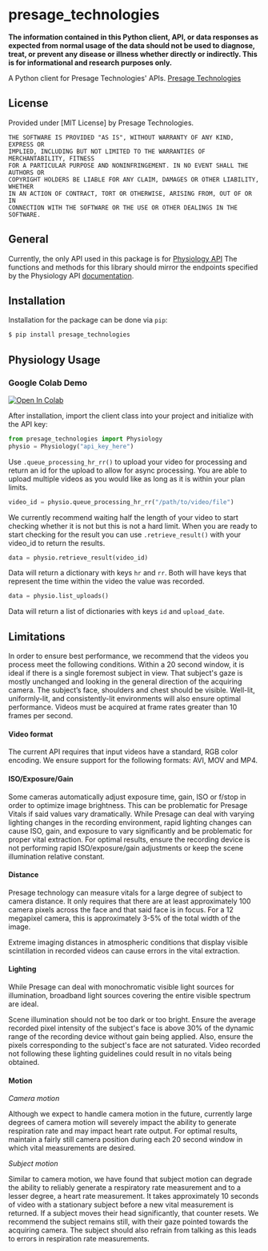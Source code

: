 # presage_technologies

**The information contained in this Python client, API, or data responses as expected from normal usage of the data should not be used to diagnose, treat, or prevent any disease or illness whether directly or indirectly. This is for informational and research purposes only.**

A Python client for Presage Technologies' APIs. [Presage Technologies](https://presagetechnologies.com)


## License

Provided under [MIT License] by Presage Technologies.

```
THE SOFTWARE IS PROVIDED "AS IS", WITHOUT WARRANTY OF ANY KIND, EXPRESS OR
IMPLIED, INCLUDING BUT NOT LIMITED TO THE WARRANTIES OF MERCHANTABILITY, FITNESS
FOR A PARTICULAR PURPOSE AND NONINFRINGEMENT. IN NO EVENT SHALL THE AUTHORS OR
COPYRIGHT HOLDERS BE LIABLE FOR ANY CLAIM, DAMAGES OR OTHER LIABILITY, WHETHER
IN AN ACTION OF CONTRACT, TORT OR OTHERWISE, ARISING FROM, OUT OF OR IN
CONNECTION WITH THE SOFTWARE OR THE USE OR OTHER DEALINGS IN THE SOFTWARE.
```
## General

Currently, the only API used in this package is for [Physiology API](https://physiology.presagetech.com)
The functions and methods for this library should mirror the
endpoints specified by the Physiology API [documentation](https://docs.physiology.presagetech.com).

## Installation

Installation for the package can be done via `pip`:

```bash
$ pip install presage_technologies
```

## Physiology Usage

### Google Colab Demo

[![Open In Colab](https://colab.research.google.com/assets/colab-badge.svg)](https://colab.research.google.com/github/Presage-Security/presage_technologies/blob/main/examples/Physiology_API_Example.ipynb)


After installation, import the client class into your project and initialize with the API key:

```python
from presage_technologies import Physiology
physio = Physiology("api_key_here")
```

Use `.queue_processing_hr_rr()` to upload your video for processing and return an id for the upload to allow for async processing. You are able to upload multiple videos as you would like as long as it is within your plan limits.

```python
video_id = physio.queue_processing_hr_rr("/path/to/video/file")
```

We currently recommend waiting half the length of your video to start checking whether it is not but this is not a hard limit. When you are ready to start checking for the result you can use `.retrieve_result()` with your video_id to return the results.

```python
data = physio.retrieve_result(video_id)
```

Data will return a dictionary with keys `hr` and `rr`. Both will have keys that represent the time within the video the value was recorded.

```python
data = physio.list_uploads()
```

Data will return a list of dictionaries with keys `id` and `upload_date`.

## Limitations

In order to ensure best performance, we recommend that the videos you process meet the following conditions.  Within a 20 second window, it is ideal if there is a single foremost subject in view.  That subject's gaze is mostly unchanged and looking in the general direction of the acquiring camera. The subject’s face, shoulders and chest should be visible.  Well-lit, uniformly-lit, and consistently-lit environments will also ensure optimal performance.  Videos must be acquired at frame rates greater than 10 frames per second.


#### Video format

The current API requires that input videos have a standard, RGB color encoding.  We ensure support for the following formats: AVI, MOV and MP4.

#### ISO/Exposure/Gain

Some cameras automatically adjust exposure time, gain, ISO or f/stop in order to optimize image brightness.  This can be problematic for Presage Vitals if said values vary dramatically. While Presage can deal with varying lighting changes in the recording environment, rapid lighting changes can cause ISO, gain, and exposure to vary significantly and be problematic for proper vital extraction. For optimal results, ensure the recording device is not performing rapid ISO/exposure/gain adjustments or keep the scene illumination relative constant.

#### Distance

Presage technology can measure vitals for a large degree of subject to camera distance.  It only requires that there are at least approximately 100 camera pixels across the face and that said face is in focus.  For a 12 megapixel camera, this is approximately 3-5% of the total width of the image.

Extreme imaging distances in atmospheric conditions that display visible scintillation in recorded videos can cause errors in the vital extraction.

#### Lighting
While Presage can deal with monochromatic visible light sources for illumination, broadband light sources covering the entire visible spectrum are ideal.

Scene illumination should not be too dark or too bright. Ensure the average recorded pixel intensity of the subject's face is above 30% of the dynamic range of the recording device without gain being applied. Also, ensure the pixels corresponding to the subject's face are not saturated. Video recorded not following these lighting guidelines could result in no vitals being obtained.


#### Motion
_Camera motion_

Although we expect to handle camera motion in the future, currently large degrees of camera motion will severely impact the ability to generate respiration rate and may impact heart rate output.  For optimal results, maintain a fairly still camera position during each 20 second window in which vital measurements are desired.

_Subject motion_

Similar to camera motion, we have found that subject motion can degrade the ability to reliably generate a respiratory rate measurement and to a lesser degree, a heart rate measurement.  It takes approximately 10 seconds of video with a stationary subject before a new vital measurement is returned. If a subject moves their head significantly, that counter resets.  We recommend the subject remains still, with their gaze pointed towards the acquiring camera. The subject should also refrain from talking as this leads to errors in respiration rate measurements.
